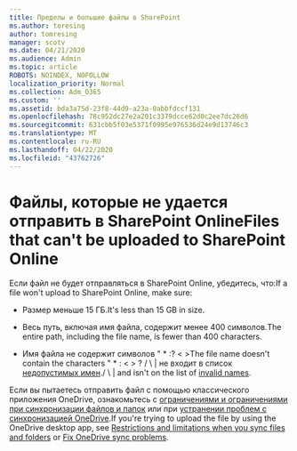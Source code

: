 ```yaml
---
title: Пределы и большие файлы в SharePoint
ms.author: toresing
author: tomresing
manager: scotv
ms.date: 04/21/2020
ms.audience: Admin
ms.topic: article
ROBOTS: NOINDEX, NOFOLLOW
localization_priority: Normal
ms.collection: Adm_O365
ms.custom: ''
ms.assetid: bda3a75d-23f8-44d9-a23a-0abbfdccf131
ms.openlocfilehash: 78c952dc27e2a201c3379dcce62d0c2ee7dc26d6
ms.sourcegitcommit: 631cbb5f03e5371f0995e976536d24e9d13746c3
ms.translationtype: MT
ms.contentlocale: ru-RU
ms.lasthandoff: 04/22/2020
ms.locfileid: "43762726"
---
```

# <a name="files-that-cant-be-uploaded-to-sharepoint-online"></a><span data-ttu-id="14e02-102">Файлы, которые не удается отправить в SharePoint Online</span><span class="sxs-lookup"><span data-stu-id="14e02-102">Files that can't be uploaded to SharePoint Online</span></span>

<span data-ttu-id="14e02-103">Если файл не будет отправляться в SharePoint Online, убедитесь, что:</span><span class="sxs-lookup"><span data-stu-id="14e02-103">If a file won't upload to SharePoint Online, make sure:</span></span>
  
- <span data-ttu-id="14e02-104">Размер меньше 15 ГБ.</span><span class="sxs-lookup"><span data-stu-id="14e02-104">It's less than 15 GB in size.</span></span>
    
- <span data-ttu-id="14e02-105">Весь путь, включая имя файла, содержит менее 400 символов.</span><span class="sxs-lookup"><span data-stu-id="14e02-105">The entire path, including the file name, is fewer than 400 characters.</span></span>
    
- <span data-ttu-id="14e02-106">Имя файла не содержит символов " \* :? \< \></span><span class="sxs-lookup"><span data-stu-id="14e02-106">The file name doesn't contain the characters " \* : \< \> ?</span></span> <span data-ttu-id="14e02-107">/ \ | не входит в список [недопустимых имен](https://go.microsoft.com/fwlink/?linkid=866430).</span><span class="sxs-lookup"><span data-stu-id="14e02-107">/ \ | and isn't on the list of [invalid names](https://go.microsoft.com/fwlink/?linkid=866430).</span></span>
    
<span data-ttu-id="14e02-108">Если вы пытаетесь отправить файл с помощью классического приложения OneDrive, ознакомьтесь с [ограничениями и ограничениями при синхронизации файлов и папок](httpsbv://go.microsoft.com/fwlink/p/?LinkID=717734) или при [устранении проблем с синхронизацией OneDrive](https://go.microsoft.com/fwlink/?linkid=866431).</span><span class="sxs-lookup"><span data-stu-id="14e02-108">If you're trying to upload the file by using the OneDrive desktop app, see [Restrictions and limitations when you sync files and folders](httpsbv://go.microsoft.com/fwlink/p/?LinkID=717734) or [Fix OneDrive sync problems](https://go.microsoft.com/fwlink/?linkid=866431).</span></span>
  

